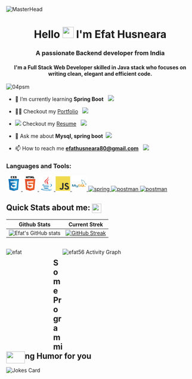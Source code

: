![MasterHead](https://i.pinimg.com/originals/2f/f4/28/2ff428006f3ade5f10beac69372062ab.gif)
<h1 align="center">Hello <img src = "https://raw.githubusercontent.com/rahulbanerjee26/githubProfileReadmeGenerator/main/gifs/wave.gif" width = 30px height='30px'> I'm Efat Husneara</h1>
<h3 align="center">A passionate Backend developer from India</h3> 
<h4 align="center">I'm a Full Stack Web Developer skilled in Java stack who focuses on writing clean, elegant and efficient code.</h4>
<img align="right" style="height: 200px;" src="https://miro.medium.com/max/1400/1*qdAW1TjCN57h1lbuuzvchg.gif" alt="">

<!-- profile view -->


<p align="left"> <img src="https://komarev.com/ghpvc/?username=efat56&label=Profile%20views&color=0e75b6&style=flat" alt="04psm" /> </p>

<!-- profile view end  -->


<!--
<p align="left"> <a href="https://twitter.com/" target="blank"><img src="https://img.shields.io/twitter/follow/?logo=twitter&style=for-the-badge" alt="" /></a> </p>
-->

- 🌱 I’m currently learning **Spring Boot** &nbsp; <img width="15" src="https://i.gifer.com/origin/b3/b34dc1592ae8556da933835c0d532738_w200.webp">

<!-- Portfolio -->
- 👨‍💻 Checkout my [Portfolio](https://efat56.github.io/) &nbsp; <img width="15" src="https://i.gifer.com/origin/b3/b34dc1592ae8556da933835c0d532738_w200.webp">




<!-- Resume -->
-  <img width="20" src = "https://drive.google.com/file/d/1titdkOrQOWuR9kb0bypC7m67zSFgPQLn/view?usp=sharing" > Checkout my [Resume](https://drive.google.com/file/d/14xipLwkmopC9Ta0Rk_ZZwT4Qz22KESXC/view?usp=sharing) &nbsp; <img width="15" src="https://i.gifer.com/origin/b3/b34dc1592ae8556da933835c0d532738_w200.webp">


<!-- <img width="30" src = "https://user-images.githubusercontent.com/66555692/190847273-1a125e30-6bb9-4221-916f-47ef6d774f58.png" > -->




- 💬 Ask me about **Mysql, spring boot**&nbsp; <img width="15" src="https://i.gifer.com/origin/b3/b34dc1592ae8556da933835c0d532738_w200.webp">

- 📫 How to reach me **efathusneara80@gmail.com** &nbsp; <img width="15" src="https://i.gifer.com/origin/b3/b34dc1592ae8556da933835c0d532738_w200.webp">




<h3 align="left">Languages and Tools:</h3>
<p align="left"> <a href="https://www.w3schools.com/css/" target="_blank" rel="noreferrer"> <img src="https://raw.githubusercontent.com/devicons/devicon/master/icons/css3/css3-original-wordmark.svg" alt="css3" width="40" height="40"/> </a> <a href="https://www.w3.org/html/" target="_blank" rel="noreferrer"> <img src="https://raw.githubusercontent.com/devicons/devicon/master/icons/html5/html5-original-wordmark.svg" alt="html5" width="40" height="40"/> </a> <a href="https://www.java.com" target="_blank" rel="noreferrer"> <img src="https://raw.githubusercontent.com/devicons/devicon/master/icons/java/java-original.svg" alt="java" width="40" height="40"/> </a> <a href="https://developer.mozilla.org/en-US/docs/Web/JavaScript" target="_blank" rel="noreferrer"> <img src="https://raw.githubusercontent.com/devicons/devicon/master/icons/javascript/javascript-original.svg" alt="javascript" width="40" height="40"/> </a> <a href="https://www.mysql.com/" target="_blank" rel="noreferrer"> <img src="https://raw.githubusercontent.com/devicons/devicon/master/icons/mysql/mysql-original-wordmark.svg" alt="mysql" width="40" height="40"/> </a> <a href="https://spring.io/" target="_blank" rel="noreferrer"> <img src="https://www.vectorlogo.zone/logos/springio/springio-icon.svg" alt="spring" width="40" height="40"/> </a> 
<a href="#" target="_blank" rel="noreferrer"> <img src="https://cdn.svgporn.com/logos/hibernate.svg" alt="postman" width="40" height="40"/> </a>
<a href="https://postman.com" target="_blank" rel="noreferrer"> <img src="https://www.vectorlogo.zone/logos/getpostman/getpostman-icon.svg" alt="postman" width="40" height="40"/> </a></p>




<!-- End Tools and Languages  -->

<!-- <p>&nbsp;<img align="center" width="47%" src="https://github-readme-stats.vercel.app/api?username=04psm&show_icons=true&locale=en" alt="04psm" /></p>

<p><img align="center"  width="47%" src="https://github-readme-streak-stats.herokuapp.com/?user=04psm&" alt="04psm" /></p>
 -->





   <h2>Quick Stats about me: <img src='https://raw.githubusercontent.com/rahulbanerjee26/githubProfileReadmeGenerator/main/gifs/github.gif' width='25px' height="25px" align="center"></h2>

  | Github Stats | Current Strek  |
| --- | --- |
| ![Efat's GitHub stats](https://github-readme-stats.vercel.app/api?username=efat56&show_icons=true&theme=tokyonight) | [![GitHub Streak](https://github-readme-streak-stats.herokuapp.com?user=efat56&theme=tokyonight)](https://git.io/streak-stats) |


<!-- Theme color -->
<!-- dark, radical, merko, gruvbox, tokyonight, onedark, cobalt, synthwave, highcontrast, dracula -->


<!-- | Top Languages 
| <img height=200 width=350 src="https://github-readme-stats.vercel.app/api/top-langs?username=efat56&show_icons=true&theme=cobalt" alt="Efat's Language stats" /> | 
<a href="https://github.com/efat56"><img alt="efat56 Activity Graph" align="right" src="https://github-readme-activity-graph.cyclic.app/graph?username=efat56&bg_color=0D1117&color=5BCDEC&line=5BCDEC&point=FFFFFF&hide_border=true" height="255px" width="50%" /></a> -->
<div>
  <img align="left" src="https://github-readme-stats.vercel.app/api/top-langs/?username=PremKumarAK47&theme=radical&langs_count=8" alt="efat" height="260px" width="25%" />
<!--   <img align="right" src="https://activity-graph.herokuapp.com/graph?username=PremKumarAK47&theme=gruvbox&hide_border=true&area=true" height="255px" width="70%"/> -->
<a href="https://github.com/efat56"><img alt="efat56 Activity Graph" align="right" src="https://github-readme-activity-graph.cyclic.app/graph?username=efat56&bg_color=0D1117&color=5BCDEC&line=5BCDEC&point=FFFFFF&hide_border=true" height="255px" width="70%" /></a>
	
<div>




<div aling="center">
  
<h2>&nbsp; Some Programming Humor for you <img align ='left' src='https://raw.githubusercontent.com/rahulbanerjee26/githubProfileReadmeGenerator/main/gifs/winkFace.gif' width = '50px' height= '32px'></h2>

![Jokes Card](https://readme-jokes.vercel.app/api?theme=tokyonight)
	



  </div>
	
	


<br>
	
	
	
	


